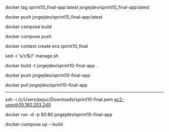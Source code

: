 docker tag sprint10_final-app:latest jorgejdev/sprint10_final-app:latest

docker push jorgejdev/sprint10_final-app:latest

docker compose build

docker compose push

docker context create ecs sprint10_final


sed -i 's/\r$//' manage.sh

docker build -t jorgejdev/sprint10-final-app .

docker push jorgejdev/sprint10-final-app

docker pull jorgejdev/sprint10-final-app


-----------------------------------------------

ssh -i /c/Users/pejuc/Downloads/sprint10-final.pem ec2-user@35.180.203.240


docker run -d -p 80:80 jorgejdev/sprint10-final-app

docker-compose up --build